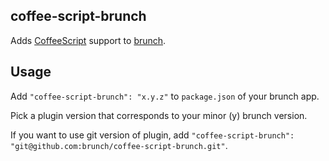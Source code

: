 ## coffee-script-brunch
Adds [CoffeeScript](http://coffeescript.org) support to
[brunch](http://brunch.io).

## Usage
Add `"coffee-script-brunch": "x.y.z"` to `package.json` of your brunch app.

Pick a plugin version that corresponds to your minor (y) brunch version.

If you want to use git version of plugin, add
`"coffee-script-brunch": "git@github.com:brunch/coffee-script-brunch.git"`.
